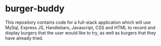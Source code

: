 # burger-buddy
This repository contains code for a full-stack application which will use MySql, Express JS, Handlebars, Javascript, CSS and HTML to record and display burgers that the user would like to try, as well as burgers that they have already tried.

